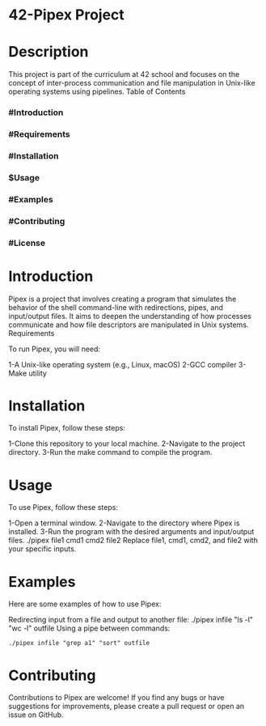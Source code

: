 <h1>42-Pipex Project</h1>
<h1>Description</h1>

This project is part of the curriculum at 42 school and focuses on the concept of inter-process communication and file manipulation in Unix-like operating systems using pipelines.
Table of Contents

<h3>#Introduction</h3>
<h3>#Requirements</h3>
<h3>#Installation</h3>
<h3>$Usage</h3>
<h3>#Examples</h3>
<h3>#Contributing</h3>
<h3>#License</h3>

<h1>Introduction</h1>

Pipex is a project that involves creating a program that simulates the behavior of the shell command-line with redirections, pipes, and input/output files. It aims to deepen the understanding of how processes communicate and how file descriptors are manipulated in Unix systems.
Requirements

To run Pipex, you will need:

1-A Unix-like operating system (e.g., Linux, macOS)
2-GCC compiler
3-Make utility

<h1>Installation</h1>

To install Pipex, follow these steps:

1-Clone this repository to your local machine.
2-Navigate to the project directory.
3-Run the make command to compile the program.

<h1>Usage</h1>

To use Pipex, follow these steps:

1-Open a terminal window.
2-Navigate to the directory where Pipex is installed.
3-Run the program with the desired arguments and input/output files.
    ./pipex file1 cmd1 cmd2 file2
Replace file1, cmd1, cmd2, and file2 with your specific inputs.
<h1>Examples</h1>

Here are some examples of how to use Pipex:

Redirecting input from a file and output to another file:
    ./pipex infile "ls -l" "wc -l" outfile
Using a pipe between commands:

    ./pipex infile "grep a1" "sort" outfile
<h1>Contributing</h1>

Contributions to Pipex are welcome! If you find any bugs or have suggestions for improvements, please create a pull request or open an issue on GitHub.













